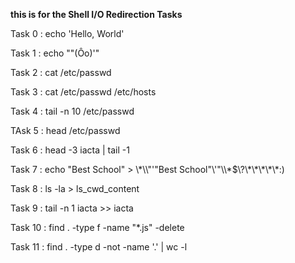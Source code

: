 **this is for the Shell I/O Redirection Tasks**

Task 0 : echo 'Hello, World'

Task 1 : echo "\"(Ôo)'"

Task 2 : cat /etc/passwd

Task 3 : cat /etc/passwd /etc/hosts                                                                                                                    

Task 4 : tail -n 10 /etc/passwd

TAsk 5 : head /etc/passwd

Task 6 : head -3 iacta | tail -1

Task 7 : echo "Best School" > \\\*\\\\"'\"Best School\"\\'"\\\\\*\$\\\?\\\*\\\*\\\*\\\*\\\*\:\)

Task 8 : ls -la > ls_cwd_content

Task 9 : tail -n 1 iacta >> iacta

Task 10 : find . -type f -name "*.js" -delete

Task 11 : find . -type d -not -name '.' | wc -l
